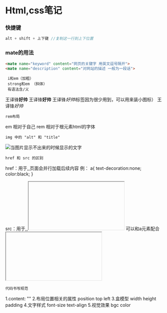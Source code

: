 # Html,css笔记

### 快捷键

```js
alt + shift + 上下键 //复制这一行到上下位置
```



### mate的用法

```html
<mate name="keyword" content="网页的关键字 用英文逗号隔开">
<mate name="description" content="对网站的描述 一般为一段话">
```

     i和em（加粗）
     strong和em （斜体）
     有语法含/义
王译锋<b>好帅</b>
王译锋<strong>好帅</strong>
王译锋<i>好帅</i>i标签因为很少用到，可以用来装小图标）
王译锋<em>好帅</em>

	rem布局
em 相对于自己
rem 相对于根元素html的字体

	img 中的 "alt" 和 "title"
<img src="" alt="当图片显示不出来的时候显示的文字" title="当鼠标悬停在图片上面的文字">

	href 和 src 的区别
href：用于<a>,<link>,页面会并行加载后续内容
例：
a{
 text-decoration:none;
 color:black;
}
<a href="http://www.baidu.com"></a>
<link type="text/css" rel="stylesheet" href="common.css">
src：用于<img>,<frame>,<iframe>,<script>,浏览器需要加载完毕src的内容才能继续往下走
例：
<img src="img/girl.jpg">
<iframe src="top1.html">
<frame src="top.html">
<script src="show1.js">

	a标签的target
	"_self" 表示当前网页打开(默认)
	"_blank" 表示新打开一个页面
<a target="_blank" href="http://www.baidu.com">点击这里</a>

	del标签
	表示删除线
<del>小风同学</del>

     href中的
     "./"表示当前文件夹
     "../"表示上一个文件夹
<a href="./img/王译锋.ipg">王译锋<a>
<a href="../img/王译锋.ipg">王译锋<a>

	空格，大于符号，小于符号，版权符号
空格：&nbsp
大于符号：&gt
小于符号：&lt
版权符号：&copy

	有序列表 和 无序列表
有序列表：
<ol>
 <li>第一个</li>
 <li>第二个</li>
<ol>

无序列表：
<ul>
 <li>第一个</li>
 <li>第二个</li>
<ul>

自定义列表
<dl>
 <dt>头</dt>
 <dd>内容</dd>
</dl>

	rgba = rgb + 透明度
	rgba红，绿，蓝，透明度)
	rgbared,green,blue,alpha)
	取值范围(0-255,0-255,0-255,0-1)
color:rgb(34,54,56,0.5)

	十六进制-颜色
	红绿蓝范围00-ff
color:#ff0000

	hsla = hsl + 透明度
	hsla颜色
	hsla(色环，饱和度，亮度，透明度)
	hsla(0-360,0-100%,0-100%,0.5)
color:hsl(0,50%,50%)

	em/rem 倍数
	em是相对于自己的倍数
	rem是相对于html根节点的倍数
font-size:2em;
font-size:2rem;

	样式优先级的关系
	标签选择器 1
	class选择器 10
	id选择器 100
	行内选择器 1000
	！improtant 无限大
p{
 color:blue !important;
}

	后代选择器
	作用：选择满足条件的所有后代
.box>p{
}

	子代选择器
	作用：选择满足条件的子代元素
.box p{
}

	怪异盒模型
	特点：盒子大小不会发生改变，添加border盒padding的时候会缩小内容区域保证盒子的大小不变，为了加padding时让盒子不撑大
box-sizing:border-box;

	overflow
	超出div部分用 hidden 隐藏
.div{
 overflow:hidden;
}
	
	overflow
	滚动条
	auto:当内容超出div长度用auto自动生成滚动条
	scroll:无论内容有没有超出div长度强行加滚动条
.div{
 overflow:auto;
}
.div{
 overflow:scroll;
}

	开启bfc容器 bfc:格式化上下文 相当于漂浮在海上的新的容器
position
float
overflow

	div中文字对其-两端对齐
	用于当文字换行右边有多出半个空格的时候对其左右两边空格
text-align:justify;

	段落缩进（文章前面两个空格，空两格）
text-indent:2em;

	字与字之间的间隙，字体间隙
letter-spacing:1em

	字体倾斜
font-style:italic;

	引用字体-下载 ttf 字体，文字样式
@font-face{
 font-family:"憨憨";
 src:url("./字体/楷书.ttf");
}
p{
 font-family:"憨憨" , sans-serif;
}

	想图片和文字垂直中心处于同一水平，图片和字对其，文字基线对齐
img{
 vertical-align:baseline;(默认)
 vertical-align:middle;(中线对齐)
 vertical-align:top;(行宽顶部)
}

	文本装饰线
下划线：text-decoration:underline;
上划线：text-decoration:overline;
删除线：text-decoration:line-through;

	style中全部都调整(通配符)
*{
 margin:0;
 padding:0;
 list-style:none;
}

	多余文字省略号代替
white-space:nowrap;(文字超出不慌行)
overflow:hidden;(超出隐藏)
text-overflow:ellipsis;(文字超出部分显示状态)

	不能复制文字
user-selet:none;

	定义为块元素
display:none;(隐藏)
display:block;
display:inline;(行内元素，宽高失效)
display:inline-block(支持宽高的块元素)

	代码中换行符导致行内块元素中间有空格，去除空格，可以加一下代码，空格解析
父类{
 font-zise:0;
}

	通过link引用css
<link rel="stylesheet" href="./reset.css">

	背景不重复
background-repeat:no-repeat;

	控制背景图片的x和y轴位置
background-position:right top;
background-position:center;

	改变背景图片的xy轴的原点
background-origin:padding-box;(默认以内容左上角为原点)
background-origin:border-box;(以边框左上角为原点)

	背景填充的两种方式
background-size:cover;(等比例放大到填充整个容器，可能有一部分图片被遮住)
background-size:contain;(等比例放大到其中一条边碰到边界就停止，整张图片都在)

	当背景填充用cover造成部分图片不在区域内可用backgound-clip裁剪掉，值和background-origin一样
b ackground-clip:content-box;

	背景复合写法"background:color url repeat position位置/size大小;"，可写多个背 景，多个背景的前后关系和代码上下关联，复合背景。
background:url("./img/wangyifeng.jpg") no-repeat left top/40px 40px,
url("./img/wangyifeng.jpg") no-repeat left top/cover;
url("./img/wangyifeng.jpg") no-repeat center/cover;

	背景的附着定位，和overflow;auto(滚动条)一起用
background-attachment:scroll;(默认值，固定在body上)
background-attachment:fixed;(随滚动条滚动)
background-attachment:local;(会固定在文字上)

	主页背景的设置
body,html{
 width:100%;
 height:100%;
 background:url("./img/feng.jpg") no-repeat center/cover;
 background-attachment:fixed;(背景附着定位)
}

	border和outline(轮廓)的区别，书写是一样的，但是outline不会占据其他元素的位置
outline:10px solid black;
	
	盒子阴影
box-shadow:x y 模糊半径 原来的基础上增加的大小 颜色 扩散位置（outset向外扩散，inset巷内扩散）;
box-shadow:10px 10px 10px 10px black inset;

	盒子渐变色,默认垂直变色,不属于背景颜色，属于图片，线性渐变
background:linear-gradient(to right,blue 33%,white 33%,white 66%,red 66%);
background:linear-gradient(45deg,blue 33%,white 33%,white 66%,red 66%);（deg可以控制颜色的角度）
background:linear-gradient(1.3turn,blue 33%,white 33%,white 66%,red 66%);（turn也可以控制颜色角度）

	背景径向渐变色
background:radial-gradient(圆心水平半径 圆心垂直半径 at 圆心水平位置 圆心垂直位置 red 30,blue 80%,yellow);
background:radial-gradient(100px 100px at 100px 100px,red 30,blue 80%,yellow 99%,transparent) no-repeat 0 0 / 100px 100px;

	背景重复线性渐变色
background:repeating-linear-gradient(red 0px,red 40px,blue 40px,blue 100px);

	背景重复径向渐变色
background:repeating-radial-gradient(red 0px,red 40px,blue 40px,blue 100px);

	背景滤镜
filter: blur(5px);（模糊）

	任何元素设置浮动后会强制转换为行内块元素，就可以设置宽高了
span{
float:left;
}

	清除两边浮动
clear:both;

	伪元素创建幽灵元素设置clear，使用浮动的时候在父级元素中添加为元素，清除浮动，目的是为了父级高度塌陷
.clearfix::after{
 content:"";
 display:block;
 clear:both;
}

	font-weight的范围
normal：默认值。
bold：粗体字
bolder：更粗的字
lighter：更细的字
100
200
300
400（bold）
500
600
700（bold）
800
900
inherit：从父元素继承字体的粗细

	层级，z-index的值越高，就在越上面
z-index:1000;
![](http://static.zzhitong.com/lesson-files/html/img/10-2.png)

	绝对定位，和float浮动的漂浮特性很像，谁在最后面谁的层级越高，参照物是离他最近的一个父级定位元素
position:absolute;

	相对定位，相对于自己的位移
position:relate;

	固定定位，是绝对定位absolute的一种，跟绝对定位的特性一摸一样，但是参照物永远是html
position:fixed;

	黏滞定位，在默认情况下不脱离文档流，达到限制的区间以后会脱离文档流，实现固定定位
position:sticky;

	a标签不想要下划线
text-decoration:none;
color:black;

	a标签的属性
href:跳转路径 （阻止默认跳转的方式：# 后者 JavaScript:;）
target:跳转方式 （新页面打开：_blank）

	form表单容器
	元素类型：块元素
	action："请求地址"
	method："请求方式"，常见值GET 和 POST
	name："表单名字"
	target："表单提交的位置，是当前位置还是新页面"
<form target="-blank" action action="https://www.baidu.com" method="POST" name="xixi">

	input表单，放在表单容器中
	元素类型：行内块元素
	type：表单元素的类型
	name：表单的名字
	value：用户输入的内容，即提交到后端的数据
	placeholder：用户提示信息
css去除边框线：input{
 outline:none;
}
文本输入框：<input type="text" name="user" value="" placeholder="请输入账号密码">
密码输入框：<input type="password" name="pwd" placeholder="请输入密码" value="">

	select多选栏，下拉选项，，默认选中用selected，如果是必须填的值，不选提交不了就加required
<select required name="day">
  <option selected value="1">星期一     </option>
  <option value="2">星期二</option>
  <option value="1">星期三</option>
</select>
	下拉值可以用optgroup分类
<select required name="day">
 <optgroup label="星期几">
  <option selected value="1">星期一     </option>
  <option value="2">星期二</option>
  <option value="1">星期三</option>
 </optgroup>
 <optgroup label="吃啥">
  <option selected value="1">星期一     </option>
  <option value="2">星期二</option>
  <option value="1">星期三</option>
 </optgroup>
</select>

	radio单选框，选择小圆圈，必须name值相同，默认选中用checked，男女
性别：
<input checked type="radio" value="nan" name="sex">男
<input type="radio" value="nv" name="sex">女

	label 扩大选区范围，只能配合 radio 或者checkbox 使用，for绑定的是单选或者复选框的id值，鼠标按字也可以选择
性别：
<input type="radio" value="nan" name="sex" id="man">
<label for="man">男</label>
<input type="radio" value="nv" name="sex" id="woman">
<label for="woman">女</label>

	checked 单选框被选择时的状态
input[type="radio"]:checked{
}

	focus 表单元素聚焦时的状态，鼠标焦点在表单上
input : focus{
}

	checkbox多选框
兴趣爱好：
<input type="checkbox" name="like" value="music" id="">唱
<input type="checkbox" name="like" value="dance" id="">跳
<input type="checkbox" name="like" value="rap" id="">rap
<input type="checkbox" name="like" value="bas" id="">篮球

	textall文本框，cols控制宽，rows控制高
<textarea name="textall" id="" cols="30" rows="10"></textarea>

	email,color,data的表单元素
邮箱：<input type="email" name="e" id="">
颜色：<input type="color" name="color" id="">
日期：<input type="date" name="d" id="">

	提交文件按钮
<input type="flie" name="" id="">

	提交按钮，禁止提交加disabled
<input type="submit" value="提交">（标准）
<input type="button" value="提交">
<button></button>

	reset清空表单按钮
<input type="reset" value="清空表单">

	表单后端取到的值
{
 user : "你好哈哈哈",
 pwd : 1234,
 day : 3,
 sex : ":nv"
 like : ["music","rap"]
 textall : "aasdjfkigdsgveij"
}

	表格
table{
 border-collapse:collapse;
}
table td{
 width:100px;
}
<table>
        <tr>
            <td rowspan="2">1</td>
            <td colspan="2">2</td>
            <td>3</td>
        </tr>
        <tr>
            <td>4</td>
            <td>5</td>
            <td>6</td>
        </tr>
    </table>

	高级选择器
后代选择器，选择后代所有：
div span{
}
并列选择器：
div,p{
}
子代选择器，选择下一代的：
div > span{
}
兄弟（相邻）选择器，选择所有p下一个“标签”是span的这个span：
p + span{
}
关联选择器，弟弟选择器，选择第一个p后面所有span：
p ~ span{
}
并且选择器，ul 下 li 元素并且class名为list
ul li.list{
}
属性选择器
^以什么开始
￥以什么结束
*包含什么
input[type^="f"]{
}
<input type="file" name="aa" id="">
多选选择器(even偶数 odd奇数)
div p:nth-child(n+1){
}（既要满足p又要满足n+1）
div p:nth-of-type(n+1){
}（p和n+1都要满足）
div p:first-child{
}（选择第一个）
div p:last-of-type{
}（选择最后又一个）

	伪类选择器，鼠标悬停
:link 未被访问
:hover 鼠标悬停
:visited 访问过的
:active 点击按下时

	过渡动画
最简单
transition: .3;
有部分属性参与动画
transitiong-property: width ;(一部分)
transition-duration: 1s;(时间)
transition-timing-function:ease;(默认，先快后慢)
transition-timing-function:linear;(匀速)
transition-timing-function:cubic-bezier(0,0,1,1);(自己调)
transition-delay:2s;(延迟时间)
复合写法
transition: width 1s linear 1s,height 2s;

	添加动画
.div{
 animation-name:move;
 动画时间
 animation-duration:2s;
 动画加速度
 animation-timing-function:linear;
 动画播放次数 infinite:无限循环
 animation-iteration-count:3;
 动画播放方向 
 animation-direction:alternate;(播放结束后反向播放)
 animation-direction:reverse;(一开始就反向播放)
 动画延迟时间
 animation-delay:1s;
 动画结束后的位置
 animation-fill-mode:forwards;(回到终点)
 animation-fill-mode:backwards;(回到起点)
 动画播放控制停止还是播放，可以和hover一起用
 animation-play-state:runing;(动)
 animation-play-state:paused;(停止)
 动画的复合写法
 animation:move 4s linear infinite;
}
@keyframes move{
 0%{
  left: 0px;
  opacity:0;(可以设置渐渐变浅色)
 }
 100%{
 left:1000px;
 }
}

	鼠标
cursor:url(./img/..),default;

	变形，原位置不会脱离文档流（旋转，放大缩小，xy轴移动）
旋转
transfrom: rotate(1.2turn);
平移
transform: translate(100px,0);
缩放
transform: scale(2);
倾斜
transform: skew(35deg);
设置变化原点
transform-origin: left top;
transform-origin: 100% 0;
复合写法
transform: translatexX(100px) translateY(100px) scale(.5);
立体旋转
transform: rotateX(90deg);（从 右边 看顺时针旋转）
transform: rotateY(90deg);（从 上面 看顺时针旋转）
transform: rotateZ(90deg);（从 正面 看顺时针旋转）
设置景深，添加的位置是参与变化的父元素，想要看到3D效果就一定要加这个属性，为了模拟到z轴的距离
perspective: 800px;（800px~n）
如果又多个3D元素的话要加上
transfrom-style: preserve-3d;

	弹性盒模（弹性容器）
父级加display: flex; 子代会相似左浮动效果，但是当一列元素宽度超出父级宽度，子代会被像皮球一样均匀压缩而不会换行，而且子代中行内元素会强制转发为行内块元素
改变排布方向，主轴方向
flex-direction: row;(默认值，横向排布)
flex-direction: row-reverse;(反向横向排布)
flex-direction: column;(垂直排布)
换行
flex-wrap: wrap;
主轴方向和换行的复合写法（不常用）
flex-flow: column wrap;
缩小系数，在不换行的情况下缩小父级宽度，里面元素缩小的速度倍数，2在缩小的时候缩小的速度是1的两倍，值越大缩小越快，为0时就是变的几乎为0，就是不变
flex-shrink: 1;
成长系数，与缩小系数相反，系数越大是增长得更快
flex-grow: 1;
元素的基础大小，不会因为父级改变而发生伸缩!
flex-basis: 200px;
成长系数，缩小系数，基础大小复合写法
flex: 1 1 auto;
<img src="C:\Users\锋锋的沉默\AppData\Roaming\Typora\typora-user-images\image-20210228160427552.png" alt="image-20210228160427552" style="zoom:25%;" />
侧轴(横)排列方式，居中
align-tiems: flex-start;(默认值)
align-items: center;
align-items: flex-end
主轴(竖)排列方式
jutify-items: flex-start;
给元素单独设置排列方式，用法和items一样
align-self: flex-start;
给元素排队，值越小越在前面
order: 1;
（侧轴）两端对其，中间留白，一行内才有效果
justify-content: space-between;
<img src="C:\Users\锋锋的沉默\AppData\Roaming\Typora\typora-user-images\image-20210226210406965.png" alt="image-20210226210406965" style="zoom:25%;" />
（侧轴）两边留白，中间也留白，一行内才有效果
justify-content: space-around;
<img src="C:\Users\锋锋的沉默\AppData\Roaming\Typora\typora-user-images\image-20210226210706505.png" alt="image-20210226210706505" style="zoom:25%;" />
（主轴）两端对其，中间留白，要有换行，多行才有效果
align-content: space-between;
<img src="C:\Users\锋锋的沉默\AppData\Roaming\Typora\typora-user-images\image-20210226211625450.png" alt="image-20210226211625450" style="zoom:25%;" />

	媒体查询，当html宽度少于一定的时候发生的变化，就是html宽度变小时响应式，适配电脑，手机，平板之间的转换，(min-width max-width) 在这个宽度范围时变化
@media screen and (max-width: 700px) and (min-width){
}

	h5新标签
<header>头部</header>
<main>
 主体
 <article>文章</article>
 <nav>导航(左)</nav>
 <aside>侧边栏(右)</aside>
 <section>不知道用什么</section>
</main>
<footer>底部</footer>

	视频
<video controls(加上才可以播放) muted(静音) autoplay(自动播放，大部分浏览器不支持) loop(循环播放) poster=""(换封面图片) src=""></video>

	音乐
<audio  src=""></audio>

	小网页，网页中的网页，可以放其他的，如视频
<iframe src="" frameborder="0"></iframe>
可以和a元素配合
<a href="baidu.com" target="wyf"></a>
<iframe src="" name="wyf"></iframe>

	代码书写规范
1.content: ""
2.布局位置相关的属性 position top left
3.盒模型 width height padding
4.文字样式 font-size text-align
5.视觉效果 bgc color
